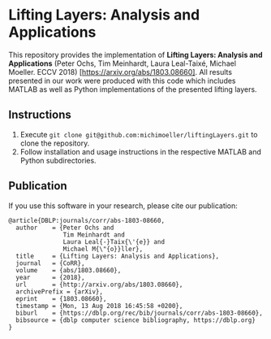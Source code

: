 Lifting Layers: Analysis and Applications
================
This repository provides the implementation of **Lifting Layers: Analysis and Applications** (Peter Ochs, Tim Meinhardt, Laura Leal-Taixé, Michael Moeller. ECCV 2018) [https://arxiv.org/abs/1803.08660]. All results presented in our work were produced with this code which includes MATLAB as well as Python implementations of the presented lifting layers.

Instructions
-------------------

1. Execute `git clone git@github.com:michimoeller/liftingLayers.git` to clone the repository.
2. Follow installation and usage instructions in the respective MATLAB and Python subdirectories.

Publication
-------------------
If you use this software in your research, please cite our publication:

```
@article{DBLP:journals/corr/abs-1803-08660,
  author    = {Peter Ochs and
               Tim Meinhardt and
               Laura Leal{-}Taix{\'{e}} and
               Michael M{\"{o}}ller},
  title     = {Lifting Layers: Analysis and Applications},
  journal   = {CoRR},
  volume    = {abs/1803.08660},
  year      = {2018},
  url       = {http://arxiv.org/abs/1803.08660},
  archivePrefix = {arXiv},
  eprint    = {1803.08660},
  timestamp = {Mon, 13 Aug 2018 16:45:58 +0200},
  biburl    = {https://dblp.org/rec/bib/journals/corr/abs-1803-08660},
  bibsource = {dblp computer science bibliography, https://dblp.org}
}
```

